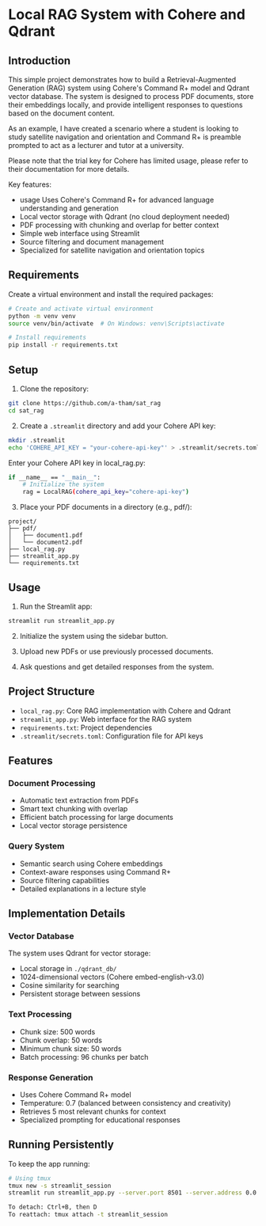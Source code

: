 # Local RAG System with Cohere and Qdrant

## Introduction
This simple project demonstrates how to build a Retrieval-Augmented Generation (RAG) system using Cohere's Command R+ model and Qdrant vector database. The system is designed to process PDF documents, store their embeddings locally, and provide intelligent responses to questions based on the document content.

As an example, I have created a scenario where a student is looking to study satellite navigation and orientation and Command R+ is preamble prompted to act as a lecturer and tutor at a university.

Please note that the trial key for Cohere has limited usage, please refer to their documentation for more details.

Key features:
- usage Uses Cohere's Command R+ for advanced language understanding and generation
- Local vector storage with Qdrant (no cloud deployment needed)
- PDF processing with chunking and overlap for better context
- Simple web interface using Streamlit
- Source filtering and document management
- Specialized for satellite navigation and orientation topics

## Requirements
Create a virtual environment and install the required packages:

```bash
# Create and activate virtual environment
python -m venv venv
source venv/bin/activate  # On Windows: venv\Scripts\activate

# Install requirements
pip install -r requirements.txt
```

## Setup

1. Clone the repository:
```bash
git clone https://github.com/a-tham/sat_rag
cd sat_rag
```

2. Create a `.streamlit` directory and add your Cohere API key:
```bash
mkdir .streamlit
echo 'COHERE_API_KEY = "your-cohere-api-key"' > .streamlit/secrets.toml
```
Enter your Cohere API key in local_rag.py:
```bash
if __name__ == "__main__":
    # Initialize the system
    rag = LocalRAG(cohere_api_key="cohere-api-key")
```


3. Place your PDF documents in a directory (e.g., pdf/):
```
project/
├── pdf/
│   ├── document1.pdf
│   └── document2.pdf
├── local_rag.py
├── streamlit_app.py
└── requirements.txt
```

## Usage

1. Run the Streamlit app:
```bash
streamlit run streamlit_app.py
```

2. Initialize the system using the sidebar button.

3. Upload new PDFs or use previously processed documents.

4. Ask questions and get detailed responses from the system.

## Project Structure

- `local_rag.py`: Core RAG implementation with Cohere and Qdrant
- `streamlit_app.py`: Web interface for the RAG system
- `requirements.txt`: Project dependencies
- `.streamlit/secrets.toml`: Configuration file for API keys

## Features

### Document Processing
- Automatic text extraction from PDFs
- Smart text chunking with overlap
- Efficient batch processing for large documents
- Local vector storage persistence

### Query System
- Semantic search using Cohere embeddings
- Context-aware responses using Command R+
- Source filtering capabilities
- Detailed explanations in a lecture style

## Implementation Details

### Vector Database
The system uses Qdrant for vector storage:
- Local storage in `./qdrant_db/`
- 1024-dimensional vectors (Cohere embed-english-v3.0)
- Cosine similarity for searching
- Persistent storage between sessions

### Text Processing
- Chunk size: 500 words
- Chunk overlap: 50 words
- Minimum chunk size: 50 words
- Batch processing: 96 chunks per batch

### Response Generation
- Uses Cohere Command R+ model
- Temperature: 0.7 (balanced between consistency and creativity)
- Retrieves 5 most relevant chunks for context
- Specialized prompting for educational responses

## Running Persistently

To keep the app running:

```bash
# Using tmux
tmux new -s streamlit_session
streamlit run streamlit_app.py --server.port 8501 --server.address 0.0.0.0

To detach: Ctrl+B, then D
To reattach: tmux attach -t streamlit_session
```
